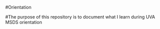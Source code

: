 #Orientation

#The purpose of this repository is to document what I learn during UVA MSDS orientation
